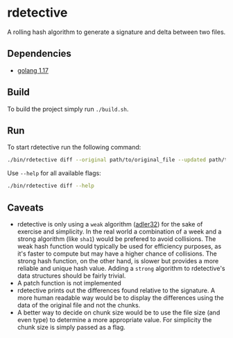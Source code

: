 # rdetective

A rolling hash algorithm to generate a signature and delta between two files.

## Dependencies
- [golang 1.17](https://golang.org/dl/)

## Build
To build the project simply run `./build.sh`.

## Run
To start rdetective run the following command:

```bash
./bin/rdetective diff --original path/to/original_file --updated path/to/updated_file [flags]
```

Use `--help` for all available flags:

```bash
./bin/rdetective diff --help
```

## Caveats
- rdetective is only using a `weak` algorithm ([adler32](https://en.wikipedia.org/wiki/Adler-32)) for the sake of exercise and simplicity. In the real world a combination of a week and a strong algorithm (like `sha1`) would be prefered to avoid collisions.
The weak hash function would typically be used for efficiency purposes, as it's faster to compute but may have a higher chance of collisions. The strong hash function, on the other hand, is slower but provides a more reliable and unique hash value. Adding a `strong` algorithm to rdetective's data structures should be fairly trivial.
- A patch function is not implemented
- rdetective prints out the differences found relative to the signature. A more human readable way would be to display the differences using the data of the original file and not the chunks.
- A better way to decide on chunk size would be to use the file size (and even type) to determine a more appropriate value. For simplicity the chunk size is simply passed as a flag.
